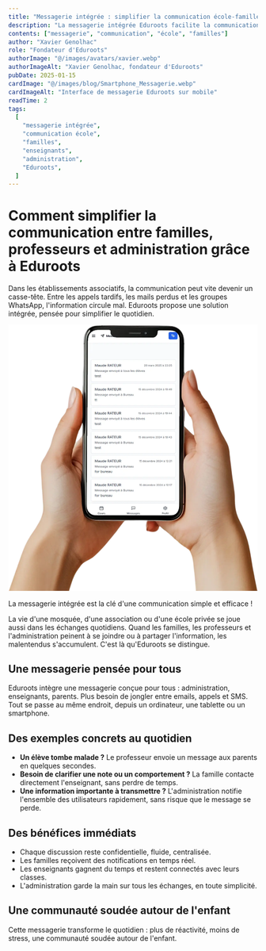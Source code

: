 ```yaml
---
title: "Messagerie intégrée : simplifier la communication école-familles avec Eduroots"
description: "La messagerie intégrée Eduroots facilite la communication entre familles, professeurs et administration dans les écoles et associations."
contents: ["messagerie", "communication", "école", "familles"]
author: "Xavier Genolhac"
role: "Fondateur d'Eduroots"
authorImage: "@/images/avatars/xavier.webp"
authorImageAlt: "Xavier Genolhac, fondateur d'Eduroots"
pubDate: 2025-01-15
cardImage: "@/images/blog/Smartphone_Messagerie.webp"
cardImageAlt: "Interface de messagerie Eduroots sur mobile"
readTime: 2
tags:
  [
    "messagerie intégrée",
    "communication école",
    "familles",
    "enseignants",
    "administration",
    "Eduroots",
  ]
---
```


# Comment simplifier la communication entre familles, professeurs et administration grâce à Eduroots

Dans les établissements associatifs, la communication peut vite devenir un casse-tête. Entre les appels tardifs, les mails perdus et les groupes WhatsApp, l'information circule mal. Eduroots propose une solution intégrée, pensée pour simplifier le quotidien.

![Interface de messagerie Eduroots sur mobile](/src/images/blog/Smartphone_Messagerie.webp)

La messagerie intégrée est la clé d'une communication simple et efficace !

La vie d'une mosquée, d'une association ou d'une école privée se joue aussi dans les échanges quotidiens. Quand les familles, les professeurs et l'administration peinent à se joindre ou à partager l'information, les malentendus s'accumulent. C'est là qu'Eduroots se distingue.

## Une messagerie pensée pour tous

Eduroots intègre une messagerie conçue pour tous : administration, enseignants, parents.
Plus besoin de jongler entre emails, appels et SMS. Tout se passe au même endroit, depuis un ordinateur, une tablette ou un smartphone.

## Des exemples concrets au quotidien

- **Un élève tombe malade ?** Le professeur envoie un message aux parents en quelques secondes.
- **Besoin de clarifier une note ou un comportement ?** La famille contacte directement l'enseignant, sans perdre de temps.
- **Une information importante à transmettre ?** L'administration notifie l'ensemble des utilisateurs rapidement, sans risque que le message se perde.

## Des bénéfices immédiats

- Chaque discussion reste confidentielle, fluide, centralisée.
- Les familles reçoivent des notifications en temps réel.
- Les enseignants gagnent du temps et restent connectés avec leurs classes.
- L'administration garde la main sur tous les échanges, en toute simplicité.

## Une communauté soudée autour de l'enfant

Cette messagerie transforme le quotidien : plus de réactivité, moins de stress, une communauté soudée autour de l'enfant.
